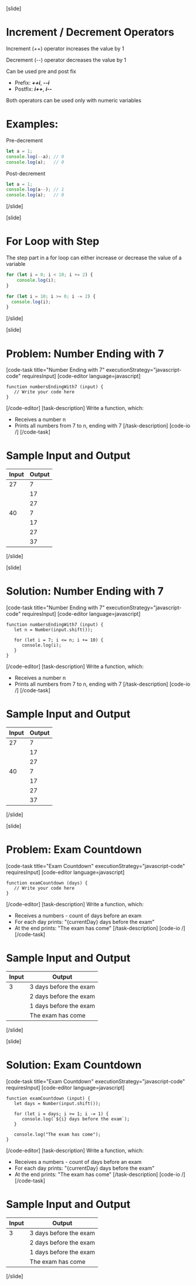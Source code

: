 [slide]
# Increment / Decrement Operators
Increment (++) operator increases the value by 1

Decrement (--) operator decreases the value by 1

Can be used pre and post fix

* Prefix: ***++i***, ***--i***
* Postfix: ***i++***, ***i--***

Both operators can be used only with numeric variables

# Examples: 
Pre-decrement
```js
let a = 1; 
console.log(--a); // 0
console.log(a);   // 0
```
Post-decrement
```js
let a = 1; 
console.log(a--); // 1
console.log(a);   // 0
```
[/slide]

[slide]
# For Loop with Step
The step part in a for loop can either increase or decrease the value of a variable

```js
for (let i = 0; i < 10; i += 2) {
    console.log(i);
}
```
```js
for (let i = 10; i >= 0; i -= 2) {
  console.log(i);
}
```
[/slide]

[slide]
# Problem: Number Ending with 7
[code-task title="Number Ending with 7" executionStrategy="javascript-code" requiresInput]
[code-editor language=javascript]
```
function numbersEndingWith7 (input) {
   // Write your code here
}
```
[/code-editor]
[task-description]
Write a function, which:

* Receives a number n
* Prints all numbers from 7 to n, ending with 7
[/task-description]
[code-io /]
[/code-task]
# Sample Input and Output
|Input|Output|
|-----|------|
|27|7|
||17|
||27|
|40|7|
||17|
||27|
||37|
[/slide]

[slide]
# Solution: Number Ending with 7
[code-task title="Number Ending with 7" executionStrategy="javascript-code" requiresInput]
[code-editor language=javascript]
```
function numbersEndingWith7 (input) {
   let n = Number(input.shift());

   for (let i = 7; i <= n; i += 10) {
      console.log(i);
   }
}
```
[/code-editor]
[task-description]
Write a function, which:

* Receives a number n
* Prints all numbers from 7 to n, ending with 7
[/task-description]
[code-io /]
[/code-task]
# Sample Input and Output
|Input|Output|
|-----|------|
|27|7|
||17|
||27|
|40|7|
||17|
||27|
||37|
[/slide]

[slide]
# Problem: Exam Countdown
[code-task title="Exam Countdown" executionStrategy="javascript-code" requiresInput]
[code-editor language=javascript]
```
function examCountdown (days) {
   // Write your code here
}
```
[/code-editor]
[task-description]
Write a function, which:

* Receives a numbers - count of days before an exam
* For each day prints: "\{currentDay\} days before the exam"
* At the end prints: "The exam has come"
[/task-description]
[code-io /]
[/code-task]
# Sample Input and Output
|Input|Output|
|-----|------|
|3|3 days before the exam
||2 days before the exam|
||1 days before the exam|
||The exam has come|
[/slide]

[slide]
# Solution: Exam Countdown
[code-task title="Exam Countdown" executionStrategy="javascript-code" requiresInput]
[code-editor language=javascript]
```
function examCountdown (input) {
   let days = Number(input.shift());

   for (let i = days; i >= 1; i -= 1) {
      console.log(`${i} days before the exam`);
   }
   
   console.log("The exam has come");
}
```
[/code-editor]
[task-description]
Write a function, which:

* Receives a numbers - count of days before an exam
* For each day prints: "\{currentDay\} days before the exam"
* At the end prints: "The exam has come"
[/task-description]
[code-io /]
[/code-task]
# Sample Input and Output
|Input|Output|
|-----|------|
|3|3 days before the exam
||2 days before the exam|
||1 days before the exam|
||The exam has come|
[/slide]